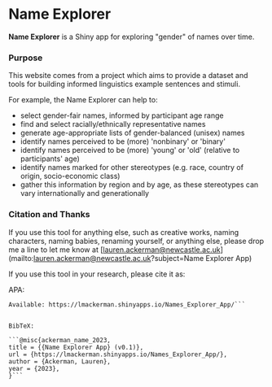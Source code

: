 # Name Explorer

**Name Explorer** is a Shiny app for exploring "gender" of names over time.

### Purpose

This website comes from a project which aims to provide a dataset and tools for building informed linguistics example sentences and stimuli.

For example, the Name Explorer can help to:

- select gender-fair names, informed by participant age range
- find and select racially/ethnically representative names
- generate age-appropriate lists of gender-balanced (unisex) names
- identify names perceived to be (more) 'nonbinary' or 'binary'
- identify names perceived to be (more) 'young' or 'old' (relative to participants' age)
- identify names marked for other stereotypes (e.g. race, country of origin, socio-economic class)
- gather this information by region and by age, as these stereotypes can vary internationally and generationally

### Citation and Thanks

If you use this tool for anything else, such as creative works, naming characters, naming 
babies, renaming yourself, or anything else, please drop me a line to let me know at 
[lauren.ackerman@newcastle.ac.uk](mailto:lauren.ackerman@newcastle.ac.uk?subject=Name Explorer App)

If you use this tool in your research, please cite it as:

APA:

```Ackerman, Lauren. (2023). Name Explorer App (v0.1) [Shiny Web App].
Available: https://lmackerman.shinyapps.io/Names_Explorer_App/```


BibTeX:

```@misc{ackerman_name_2023,
title = {{Name Explorer App} (v0.1)},
url = {https://lmackerman.shinyapps.io/Names_Explorer_App/},
author = {Ackerman, Lauren},
year = {2023},
}```
